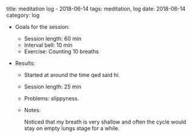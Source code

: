 title: meditation log - 2018-06-14
tags: meditation, log
date: 2018-06-14
category: log

- Goals for the session:
    - Session length: 60 min
    - Interval bell: 10 min
    - Exercise: Counting 10 breaths

- Results:
    - Started at around the time qed said hi.
    - Session length: 25 min
    - Problems: slippyness.
    - Notes:

        Noticed that my breath is very shallow and often the cycle would stay
        on empty lungs stage for a while.


